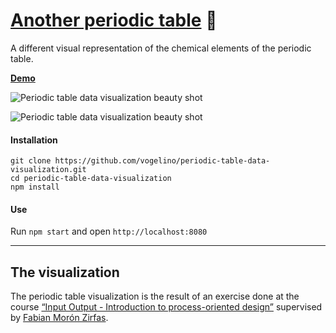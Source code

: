 
# [Another periodic table](http://vogelino.github.io/periodic-table-data-visualization/) :microscope:
A different visual representation of the chemical elements of the periodic table.

[**Demo**](http://vogelino.github.io/periodic-table-data-visualization/)

![Periodic table data visualization beauty shot](https://raw.githubusercontent.com/vogelino/periodic-table-data-visualization/master/documentation/images/beautyShot.png)

![Periodic table data visualization beauty shot](https://raw.githubusercontent.com/vogelino/periodic-table-data-visualization/master/documentation/images/beautyShot.png)

#### Installation
```
git clone https://github.com/vogelino/periodic-table-data-visualization.git
cd periodic-table-data-visualization
npm install
```

#### Use
Run `npm start` and open `http://localhost:8080`

---

## The visualization
The periodic table visualization is the result of an exercise done at the course [“Input Output - Introduction to process-oriented design”]( https://fhp.incom.org/workspace/6176) supervised by [Fabian Morón Zirfas](https://github.com/fabiantheblind).
